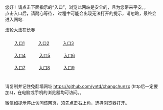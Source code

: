 您好！请点击下面指示的“入口”，浏览此网站是安全的，且为您带来平安。。 <br/>
点击入口后，请耐心等待， 过程中可能会出现无法打开的提示，请忽略，最终会进入网站. </br>

法轮大法在长春<br/>
<div style="padding:10px"><a style="margin:20px" target="_blank" href="https://dshn7rqkjyy24.cloudfront.net/2Qpsp?jflxevo" id="ccLink1" rel="nofollow">入口1</a> <a target="_blank" style="margin:20px" href="https://d1y73akj40rf5x.cloudfront.net/2Qpsp?egwsjxar" id="ccLink2" rel="nofollow">入口2</a> <a style="margin:20px" target="_blank" href="https://d10luhmhzdm7du.cloudfront.net/2Qpsp?dqztn" id="ccLink3" rel="nofollow">入口3</a></div>

<div style="padding:10px" ><a style="margin:20px" target="_blank" href="https://dshn7rqkjyy24.cloudfront.net/2Qpsp?jflxevo" id="ccLink4" rel="nofollow">入口4</a> <a style="margin:20px" href="https://d1y73akj40rf5x.cloudfront.net/2Qpsp?egwsjxar" target="_blank" id="ccLink5" rel="nofollow">入口5</a> <a style="margin:20px" href="https://d10luhmhzdm7du.cloudfront.net/2Qpsp?dqztn" target="_blank" id="ccLink6" rel="nofollow">入口6</a></div>

<div style="padding:10px"><a style="margin:20px" target="_blank" href="https://dshn7rqkjyy24.cloudfront.net/2Qpsp?jflxevo" id="ccLink7" rel="nofollow">入口7</a> <a style="margin:20px" href="https://d1y73akj40rf5x.cloudfront.net/2Qpsp?egwsjxar" target="_blank" id="ccLink8" rel="nofollow">入口8</a> <a style="margin:20px" target="_blank" href="https://d10luhmhzdm7du.cloudfront.net/2Qpsp?dqztn" id="ccLink9" rel="nofollow">入口9</a></div>

<br/>



请复制并记住免翻墙网址 https://github.com/yntd/changchunzx (http后一定要加s)，在电脑或手机的浏览器均可访问。。<br/>

微信如提示停止访问该网页，须先点击右上角，选择浏览器打开。
